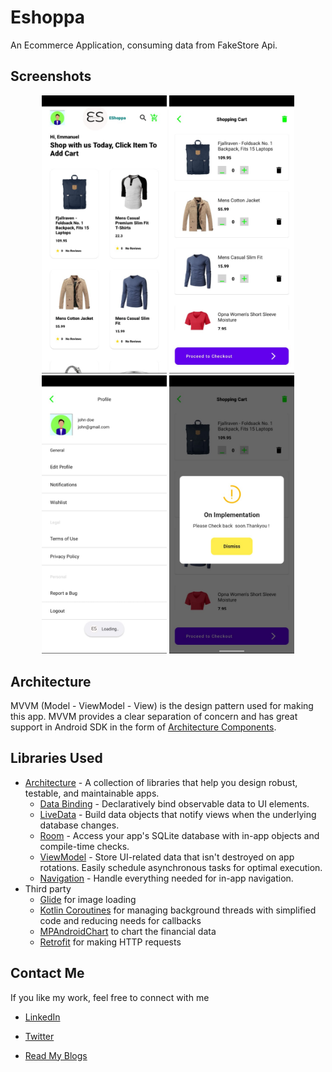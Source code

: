 # Eshoppa
An Ecommerce Application, consuming data from FakeStore Api.


## Screenshots

<p align="middle">
  <img width="200" src="https://github.com/Emmanuel-Rono/e-shoppa/blob/main/screenshots/eshoppa-home.jpg">
  <img width="200" src="https://github.com/Emmanuel-Rono/e-shoppa/blob/main/screenshots/eshoppa-cart.jpg">
  <img width="200" src="https://github.com/Emmanuel-Rono/e-shoppa/blob/main/screenshots/eshoppa-settings.jpg">
  <img width="200" src="https://github.com/Emmanuel-Rono/e-shoppa/blob/main/screenshots/eshoppa-popup.jpg">
</p>

## Architecture
MVVM (Model - ViewModel - View) is the design pattern used for making this app. 
MVVM provides a clear separation of concern and has great support in Android SDK in the form of [Architecture Components][1].

## Libraries Used

* [Architecture][1] - A collection of libraries that help you design robust, testable, and
  maintainable apps.
  * [Data Binding][2] - Declaratively bind observable data to UI elements.
  * [LiveData][3] - Build data objects that notify views when the underlying database changes.
  * [Room][4] - Access your app's SQLite database with in-app objects and compile-time checks.
  * [ViewModel][5] - Store UI-related data that isn't destroyed on app rotations. Easily schedule
     asynchronous tasks for optimal execution.
  * [Navigation][12] - Handle everything needed for in-app navigation.
* Third party
  * [Glide][7] for image loading
  * [Kotlin Coroutines][8] for managing background threads with simplified code and reducing needs for callbacks
  * [MPAndroidChart][9] to chart the financial data
  * [Retrofit][10] for making HTTP requests


[1]: https://developer.android.com/jetpack/arch/
[2]: https://developer.android.com/topic/libraries/data-binding/
[3]: https://developer.android.com/topic/libraries/architecture/livedata
[4]: https://developer.android.com/topic/libraries/architecture/room
[5]: https://developer.android.com/topic/libraries/architecture/viewmodel
[7]: https://bumptech.github.io/glide/
[8]: https://kotlinlang.org/docs/reference/coroutines-overview.html
[9]: https://github.com/PhilJay/MPAndroidChart
[10]: https://github.com/square/retrofit
[11]: https://developer.android.com/training/dependency-injection/hilt-android
[12]: https://developer.android.com/topic/libraries/architecture/navigation/
[13]: linkedin.com/in/emmanuel-rono-3154891a3/
[14]: twitter.com/Emmanuel__Rono
[15]: http://emmanuelrono.hashnode.dev/

## Contact Me 

If you like my work, feel free to connect with me

*  [LinkedIn][13]

*  [Twitter][14]

*  [Read My Blogs ][15]
